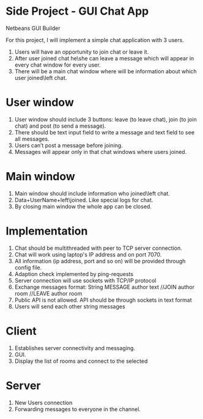 # Side Project - GUI Chat App
Netbeans GUI Builder

For this project, I will implement a simple chat application with 3 users.
1. Users will have an opportunity to join chat or leave it.
2. After user joined chat he\she can leave a message which will appear in every chat window for every user.
3. There will be a main chat window where will be information about which user joined\left chat.

# User window
1. User window should include 3 buttons: leave (to leave chat), join (to join chat) and post (to send a message).
2. There should be text input field to write a message and text field to see all messages.
4. Users can’t post a message before joining.
5. Messages will appear only in that chat windows where users joined.

# Main window
1. Main window should include information who joined\left chat.
2. Data+UserName+left\joined. Like special logs for chat.
3. By closing main window the whole app can be closed.

# Implementation
1. Chat should be multithreaded with peer to TCP server connection.
2. Chat will work using laptop's IP address and on port 7070.
3. All information (ip address, port and so on) will be provided through config file.
4. Adaption check implemented by ping-requests
5. Server connection will use sockets with TCP/IP protocol
6. Exchange messages format: String
MESSAGE author text
//JOIN author room
//LEAVE author room
7. Public API is not allowed. API should be through sockets in text format
8. Users will send each other string messages


# Client
1. Establishes server connectivity and messaging.
2. GUI.
3. Display the list of rooms and connect to the selected

# Server
1. New Users connection
2. Forwarding messages to everyone in the channel.
